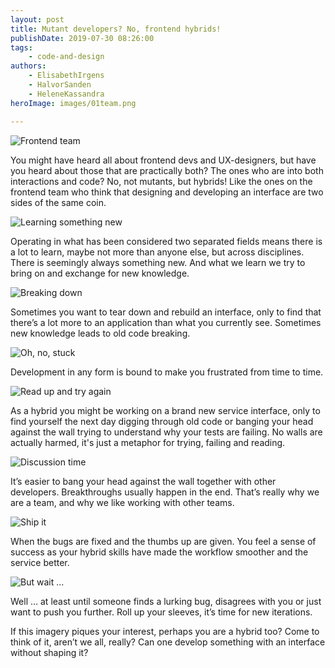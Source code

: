```yaml
---
layout: post
title: Mutant developers? No, frontend hybrids!
publishDate: 2019-07-30 08:26:00
tags: 
    - code-and-design
authors:
    - ElisabethIrgens
    - HalvorSanden
    - HeleneKassandra
heroImage: images/01team.png

---
```

![Frontend team](images/01team.png "Frontend team")

You might have heard all about frontend devs and UX-designers, but have you heard about those that are practically both? The ones who are into both interactions and code? No, not mutants, but hybrids! Like the ones on the frontend team who think that designing and developing an interface are two sides of the same coin.

![Learning something new](images/02learning.png "Learning something new")

Operating in what has been considered two separated fields means there is a lot to learn, maybe not more than anyone else, but across disciplines. There is seemingly always something new. And what we learn we try to bring on and exchange for new knowledge.

![Breaking down](images/03breaking.png "Breaking down")

Sometimes you want to tear down and rebuild an interface, only to find that there’s a lot more to an application than what you currently see. Sometimes new knowledge leads to old code breaking.

![Oh, no, stuck](images/04stuck.png "Oh, no, stuck")

Development in any form is bound to make you frustrated from time to time. 

![Read up and try again](images/05persist.png "Read up and try again")

As a hybrid you might be working on a brand new service interface, only to find yourself the next day digging through old code or banging your head against the wall trying to understand why your tests are failing. No walls are actually harmed, it's just a metaphor for trying, failing and reading.

![Discussion time](images/06discuss.png "Discussion time")

It’s easier to bang your head against the wall together with other developers. Breakthroughs usually happen in the end. That’s really why we are a team, and why we like working with other teams.

![Ship it](images/07ship.png "Ship it")

When the bugs are fixed and the thumbs up are given. You feel a sense of success as your hybrid skills have made the workflow smoother and the service better.

![But wait …](images/08tbc.png "But wait …")

Well … at least until someone finds a lurking bug, disagrees with you or just want to push you further. Roll up your sleeves, it’s time for new iterations.

If this imagery piques your interest, perhaps you are a hybrid too? Come to think of it, aren’t we all, really? Can one develop something with an interface without shaping it?
